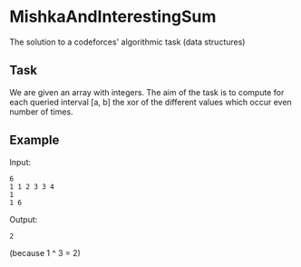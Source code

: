 # MishkaAndInterestingSum
The solution to a codeforces' algorithmic task (data structures)

Task
----
We are given an array with integers.
The aim of the task is to compute for each queried interval [a, b]
the xor of the different values which occur even number of times.

Example
----
Input:

```
6
1 1 2 3 3 4
1
1 6
```

Output:

```
2
```

(because 1 ^ 3 = 2)
